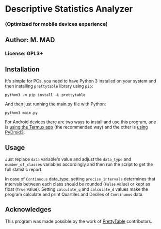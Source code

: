 # Descriptive Statistics Analyzer
### (Optimized for mobile devices experience)

## Author: M. MAD
### License: GPL3+

## Installation
It's simple for PCs, you need to have Python 3 installed on your system and
then installing `prettytable` library using `pip`:
```shell
python3 -m pip install -U prettytable
```
And then just running the main.py file with Python:
```shell
python3 main.py
```

For Android devices there are two ways to install and use this program, one is
[using the Termux app](docs/installation_on_android_(termux).md) (the
recommended way) and the other is
[using PyDroid3](docs/installation_on_android_(pydroid3).md).

## Usage
Just replace `data` variable's value and adjust the `data_type` and
`number_of_classes` variables accordingly and then run the script to get the
full statistic report.

In case of `Continuous` data_type, setting `precise_intervals` determines that
intervals between each class should be rounded (`False` value) or kept as
float (`True` value). Setting `calculate_q` and `calculate_d` values make the
program calculate and print Quartiles and Deciles of `Continuous` data.

## Acknowledges
This program was made possible by the work of [PrettyTable](https://github.com/jazzband/prettytable) contributors.
